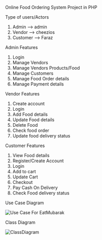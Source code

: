 Online Food Ordering System Project in PHP


Type of users/Actors

  1.	Admin --> admin 
  2.	Vendor --> cheezios
  3.	Customer --> Faraz



  
Admin Features

  1.	Login
  2.	Manage Vendors
  3.	Manage Vendors Products/Food
  4.	Manage Customers
  5.	Manage Food Order details
  6.	Manage Payment details
  
Vendor Features

  1.	Create account
  2.	Login
  3.	Add Food details
  4.	Update Food details
  5.	Delete Food
  6.	Check food order
  7.	Update food delivery status
  
Customer Features

  1.	View Food details
  2.	Register/Create Account
  3.	Login
  4.	Add to cart
  5.	Update Cart
  6.	Checkout
  7.	Pay Cash On Delivery
  8.	Check Food delivery status

Use Case Diagram

![Use Case For EatMubarak](https://user-images.githubusercontent.com/85122271/127767651-fac40325-efff-479e-b9cb-9165a7e1cc5c.jpg)

Class Diagram

![ClassDiagram](https://user-images.githubusercontent.com/85122271/127767718-3a125b94-4aff-48b0-b0e7-f0ee599cf2d5.png)


